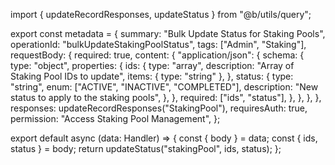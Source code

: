 import { updateRecordResponses, updateStatus } from "@b/utils/query";

export const metadata = {
  summary: "Bulk Update Status for Staking Pools",
  operationId: "bulkUpdateStakingPoolStatus",
  tags: ["Admin", "Staking"],
  requestBody: {
    required: true,
    content: {
      "application/json": {
        schema: {
          type: "object",
          properties: {
            ids: {
              type: "array",
              description: "Array of Staking Pool IDs to update",
              items: { type: "string" },
            },
            status: {
              type: "string",
              enum: ["ACTIVE", "INACTIVE", "COMPLETED"],
              description: "New status to apply to the staking pools",
            },
          },
          required: ["ids", "status"],
        },
      },
    },
  },
  responses: updateRecordResponses("StakingPool"),
  requiresAuth: true,
  permission: "Access Staking Pool Management",
};

export default async (data: Handler) => {
  const { body } = data;
  const { ids, status } = body;
  return updateStatus("stakingPool", ids, status);
};

